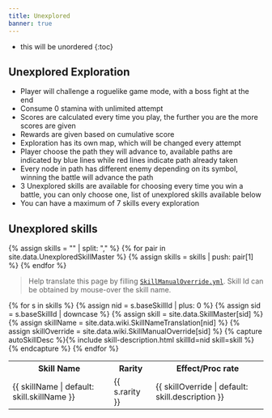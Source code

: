 ```yaml
---
title: Unexplored
banner: true
---
```


* this will be unordered
{:toc}

## Unexplored Exploration

- Player will challenge a roguelike game mode, with a boss fight at the end
- Consume 0 stamina with unlimited attempt
- Scores are calculated every time you play, the further you are the more scores are given
- Rewards are given based on cumulative score
- Exploration has its own map, which will be changed every attempt
- Player choose the path they will advance to, available paths are indicated by blue lines while red lines indicate path already taken
- Every node in path has different enemy depending on its symbol, winning the battle will advance the path
- 3 Unexplored skills are available for choosing every time you win a battle, you can only choose one, list of unexplored skills available below
- You can have a maximum of 7 skills every exploration 

## Unexplored skills

{% assign skills = "" | split: "," %}
{% for pair in site.data.UnexploredSkillMaster %}
{% assign skills = skills | push: pair[1] %}
{% endfor %}

> Help translate this page by filling [`SkillManualOverride.yml`](https://github.com/liveahero-wiki/liveahero-wiki.github.io/blob/master/_data/wiki/SkillManualOverride.yml). Skill Id can be obtained by mouse-over the skill name.

<div class="table-scroll">
<table class="sort-table">
    <tr>
        <th data-type="string">Skill Name</th><th>Rarity</th><th data-type="string">Effect/Proc rate</th>
    </tr>
    {% for s in skills %}
    {% assign nid = s.baseSkillId | plus: 0 %}
    {% assign sid = s.baseSkillId | downcase %}
    {% assign skill = site.data.SkillMaster[sid] %}
    {% assign skillName = site.data.wiki.SkillNameTranslation[nid] %}
    {% assign skillOverride = site.data.wiki.SkillManualOverride[sid] %}
    {% capture autoSkillDesc %}{% include skill-description.html skillId=nid skill=skill %}{% endcapture %}
    <tr>
        <td title="{{ sid }}" class="translate" data-translate="{% if skillName %}{{ skill.skillName }}{% endif %}" data-effects="{{ skill.effects | map: 'skillEffectId' | join: ',' }}">{{ skillName | default: skill.skillName }}</td>
        <td>{{ s.rarity }}</td>
        <td class="translate" data-translate="{{ autoSkillDesc | xml_escape }}">{{ skillOverride | default: skill.description }}</td>
    </tr>
    {% endfor %}
</table>
</div>
